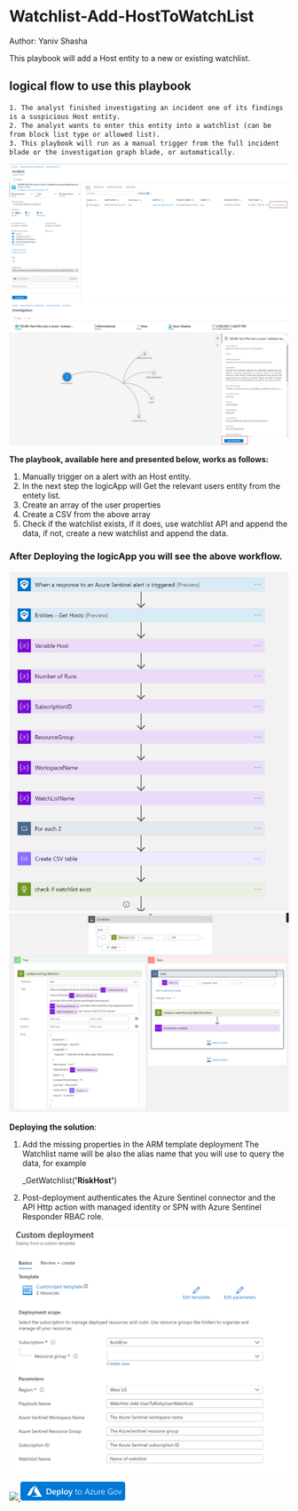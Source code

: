 #  Watchlist-Add-HostToWatchList

Author: Yaniv Shasha

This playbook will add a Host entity to a new or existing watchlist.

 

## logical flow to use this playbook

	1. The analyst finished investigating an incident one of its findings is a suspicious Host entity.
	2. The analyst wants to enter this entity into a watchlist (can be from block list type or allowed list).
	3. This playbook will run as a manual trigger from the full incident blade or the investigation graph blade, or automatically.



 ![Picture0](./Graphics/run1.png)
  ![Picture0](./Graphics/run2.png)




**The playbook, available here and presented below, works as follows:**
1.	Manually trigger on a alert with an Host entity.
2.	In the next step the logicApp will Get the relevant users entity from the entety list.
3.	Create an array of the user properties 
4.	Create a CSV from the above array
5.  Check if the watchlist exists, if it does, use watchlist API and append the data, if not, create a new watchlist and append the data. 

 ### After Deploying the logicApp you will see the above workflow.

 ![Picture1](./Graphics/HIgh1.png)
  ![Picture1](./Graphics/HIgh2.png)
  
**Deploying the solution**:

1. Add the missing properties in the ARM template deployment 
   The Watchlist name will be also the alias name that you will use to query the data, for example 

      _GetWatchlist(**'RiskHost'**)
	  
2. Post-deployment authenticates the Azure Sentinel connector and the API Http action with managed identity or SPN with Azure Sentinel Responder RBAC role.


 ![Picture1](./Graphics/deploy1.png)



<a href="https://portal.azure.com/#create/Microsoft.Template/uri/https%3A%2F%2Fraw.githubusercontent.com%2FYaniv-Shasha%2FSentinel%2Fmaster%2FPlaybooks%2FWatchlist-Add-HostToWatchList%2Fazuredeploy.json" target="_blank">
    <img src="https://aka.ms/deploytoazurebutton"/>
    
</a>

<a href="https://portal.azure.us/#create/Microsoft.Template/uri/https%3A%2F%2Fraw.githubusercontent.com%2FYaniv-Shasha%2FSentinel%2Fmaster%2FPlaybooks%2FWatchlist-Add-HostToWatchList%2Fazuredeploy.json" target="_blank">
   <img src="https://raw.githubusercontent.com/Azure/azure-quickstart-templates/master/1-CONTRIBUTION-GUIDE/images/deploytoazuregov.png"/>
    
</a>
